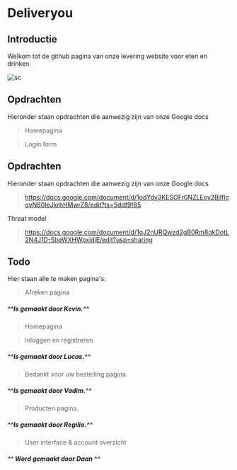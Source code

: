 # Deliveryou 

## Introductie

Welkom tot de github pagina van onze levering website voor eten en drinken

![sc](https://i.imgur.com/XGlu3LP.jpg)

## Opdrachten 

 Hieronder staan opdrachten die aanwezig zijn van onze Google docs
 
 > Homepagina
 
 > Login form

## Opdrachten 

 Hieronder staan opdrachten die aanwezig zijn van onze Google docs
 
 > https://docs.google.com/document/d/1odYdy3KESOFr0NZLEov2BjlfIcqvN80IeJkrhHMwrZ8/edit?ts=5ddf9f85
 
 Threat model
 
 > https://docs.google.com/document/d/1qJ2nURQwzd2gB0Rm8qkDotL2N4J1D-5beWXHWoxidjE/edit?usp=sharing
 
 ## Todo 

Hier staan alle te maken pagina's:


 > Afreken pagina
 ##### ^^Is gemaakt door Kevin.^^

  > Homepagina
  
  >Inloggen en registreren 
   ##### ^^Is gemaakt door Lucas.^^
  
 > Bedankt voor uw bestelling pagina.
 ##### ^^Is gemaakt door Vadim.^^
  
   
 >Producten pagina.
   ##### ^^Is gemaakt door Regilio.^^

 > User interface & account overzicht
  ##### ^^ Word gemaakt door Daan ^^

